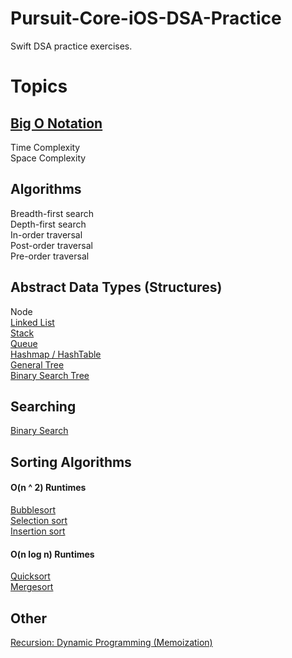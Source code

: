 # Pursuit-Core-iOS-DSA-Practice
Swift DSA practice exercises.

# Topics

## [Big O Notation](https://github.com/joinpursuit/Pursuit-Core-iOS/tree/master/units/unit02/lesson-06-big-o-notation)

Time Complexity  
Space Complexity  

## Algorithms 

Breadth-first search   
Depth-first search   
In-order traversal    
Post-order traversal   
Pre-order traversal   

## Abstract Data Types (Structures) 

Node  
[Linked List](https://github.com/joinpursuit/Pursuit-Core-iOS/tree/master/units/unit02/lesson-14-linked-list)    
[Stack](https://github.com/joinpursuit/Pursuit-Core-iOS/tree/master/units/unit02/lesson-15-dsa-stacks)     
[Queue](https://github.com/joinpursuit/Pursuit-Core-iOS/tree/master/units/unit03/lesson-02-dsa-queue)     
[Hashmap / HashTable](https://github.com/joinpursuit/Pursuit-Core-iOS/tree/master/units/unit03/lesson-12-hash-table)   
[General Tree](https://github.com/joinpursuit/Pursuit-Core-iOS/tree/master/units/unit05/lesson-01-dsa-introduction-to-trees)   
[Binary Search Tree](https://github.com/joinpursuit/Pursuit-Core-iOS/tree/master/units/unit05/lesson-11-dsa-binary-search-tree)   

## Searching

[Binary Search](https://github.com/joinpursuit/Pursuit-Core-iOS/tree/master/units/unit04/lesson-15-dsa-binary-search)     

## Sorting Algorithms 

#### O(n ^ 2) Runtimes 
[Bubblesort](https://github.com/joinpursuit/Pursuit-Core-iOS/tree/master/units/unit04/lesson-06-dsa-introduction-to-sorting-algorithms)   
[Selection sort](https://github.com/joinpursuit/Pursuit-Core-iOS/tree/master/units/unit04/lesson-06-dsa-introduction-to-sorting-algorithms)  
[Insertion sort](https://github.com/joinpursuit/Pursuit-Core-iOS/tree/master/units/unit04/lesson-06-dsa-introduction-to-sorting-algorithms)   

#### O(n log n) Runtimes 
[Quicksort](https://github.com/joinpursuit/Pursuit-Core-iOS/tree/master/units/unit04/lesson-09-dsa-quicksort-and-mergesort)   
[Mergesort](https://github.com/joinpursuit/Pursuit-Core-iOS/tree/master/units/unit04/lesson-09-dsa-quicksort-and-mergesort)   

## Other 
[Recursion: Dynamic Programming (Memoization)](https://github.com/joinpursuit/Pursuit-Core-iOS/tree/master/units/unit03/lesson-07-recursion)  

